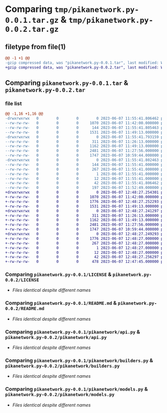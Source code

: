 # Comparing `tmp/pikanetwork.py-0.0.1.tar.gz` & `tmp/pikanetwork.py-0.0.2.tar.gz`

## filetype from file(1)

```diff
@@ -1 +1 @@
-gzip compressed data, was "pikanetwork.py-0.0.1.tar", last modified: Wed Jun  7 11:55:41 2023, max compression
+gzip compressed data, was "pikanetwork.py-0.0.2.tar", last modified: Wed Jun  7 12:48:27 2023, max compression
```

## Comparing `pikanetwork.py-0.0.1.tar` & `pikanetwork.py-0.0.2.tar`

### file list

```diff
@@ -1,16 +1,16 @@
-drwxrwxrwx   0        0        0        0 2023-06-07 11:55:41.806462 pikanetwork.py-0.0.1/
--rw-rw-rw-   0        0        0     1070 2023-06-07 11:42:00.000000 pikanetwork.py-0.0.1/LICENSE
--rw-rw-rw-   0        0        0      144 2023-06-07 11:55:41.805463 pikanetwork.py-0.0.1/PKG-INFO
--rw-rw-rw-   0        0        0     1531 2023-06-07 11:49:13.000000 pikanetwork.py-0.0.1/README.md
-drwxrwxrwx   0        0        0        0 2023-06-07 11:55:41.793159 pikanetwork.py-0.0.1/pikanetwork/
--rw-rw-rw-   0        0        0      311 2023-06-07 11:26:13.000000 pikanetwork.py-0.0.1/pikanetwork/__init__.py
--rw-rw-rw-   0        0        0     1162 2023-06-07 11:49:13.000000 pikanetwork.py-0.0.1/pikanetwork/api.py
--rw-rw-rw-   0        0        0     2481 2023-06-07 11:27:56.000000 pikanetwork.py-0.0.1/pikanetwork/builders.py
--rw-rw-rw-   0        0        0     1747 2023-06-07 10:59:44.000000 pikanetwork.py-0.0.1/pikanetwork/models.py
-drwxrwxrwx   0        0        0        0 2023-06-07 11:55:41.802463 pikanetwork.py-0.0.1/pikanetwork.py.egg-info/
--rw-rw-rw-   0        0        0      144 2023-06-07 11:55:41.000000 pikanetwork.py-0.0.1/pikanetwork.py.egg-info/PKG-INFO
--rw-rw-rw-   0        0        0      267 2023-06-07 11:55:41.000000 pikanetwork.py-0.0.1/pikanetwork.py.egg-info/SOURCES.txt
--rw-rw-rw-   0        0        0        1 2023-06-07 11:55:41.000000 pikanetwork.py-0.0.1/pikanetwork.py.egg-info/dependency_links.txt
--rw-rw-rw-   0        0        0       12 2023-06-07 11:55:41.000000 pikanetwork.py-0.0.1/pikanetwork.py.egg-info/top_level.txt
--rw-rw-rw-   0        0        0       42 2023-06-07 11:55:41.806462 pikanetwork.py-0.0.1/setup.cfg
--rw-rw-rw-   0        0        0      197 2023-06-07 11:52:49.000000 pikanetwork.py-0.0.1/setup.py
+drwxrwxrwx   0        0        0        0 2023-06-07 12:48:27.254301 pikanetwork.py-0.0.2/
+-rw-rw-rw-   0        0        0     1070 2023-06-07 11:42:00.000000 pikanetwork.py-0.0.2/LICENSE
+-rw-rw-rw-   0        0        0     1776 2023-06-07 12:48:27.252293 pikanetwork.py-0.0.2/PKG-INFO
+-rw-rw-rw-   0        0        0     1531 2023-06-07 11:49:13.000000 pikanetwork.py-0.0.2/README.md
+drwxrwxrwx   0        0        0        0 2023-06-07 12:48:27.241297 pikanetwork.py-0.0.2/pikanetwork/
+-rw-rw-rw-   0        0        0      311 2023-06-07 11:26:13.000000 pikanetwork.py-0.0.2/pikanetwork/__init__.py
+-rw-rw-rw-   0        0        0     1162 2023-06-07 11:49:13.000000 pikanetwork.py-0.0.2/pikanetwork/api.py
+-rw-rw-rw-   0        0        0     2481 2023-06-07 11:27:56.000000 pikanetwork.py-0.0.2/pikanetwork/builders.py
+-rw-rw-rw-   0        0        0     1747 2023-06-07 10:59:44.000000 pikanetwork.py-0.0.2/pikanetwork/models.py
+drwxrwxrwx   0        0        0        0 2023-06-07 12:48:27.249293 pikanetwork.py-0.0.2/pikanetwork.py.egg-info/
+-rw-rw-rw-   0        0        0     1776 2023-06-07 12:48:27.000000 pikanetwork.py-0.0.2/pikanetwork.py.egg-info/PKG-INFO
+-rw-rw-rw-   0        0        0      267 2023-06-07 12:48:27.000000 pikanetwork.py-0.0.2/pikanetwork.py.egg-info/SOURCES.txt
+-rw-rw-rw-   0        0        0        1 2023-06-07 12:48:27.000000 pikanetwork.py-0.0.2/pikanetwork.py.egg-info/dependency_links.txt
+-rw-rw-rw-   0        0        0       12 2023-06-07 12:48:27.000000 pikanetwork.py-0.0.2/pikanetwork.py.egg-info/top_level.txt
+-rw-rw-rw-   0        0        0       42 2023-06-07 12:48:27.256297 pikanetwork.py-0.0.2/setup.cfg
+-rw-rw-rw-   0        0        0      478 2023-06-07 12:47:45.000000 pikanetwork.py-0.0.2/setup.py
```

### Comparing `pikanetwork.py-0.0.1/LICENSE` & `pikanetwork.py-0.0.2/LICENSE`

 * *Files identical despite different names*

### Comparing `pikanetwork.py-0.0.1/README.md` & `pikanetwork.py-0.0.2/README.md`

 * *Files identical despite different names*

### Comparing `pikanetwork.py-0.0.1/pikanetwork/api.py` & `pikanetwork.py-0.0.2/pikanetwork/api.py`

 * *Files identical despite different names*

### Comparing `pikanetwork.py-0.0.1/pikanetwork/builders.py` & `pikanetwork.py-0.0.2/pikanetwork/builders.py`

 * *Files identical despite different names*

### Comparing `pikanetwork.py-0.0.1/pikanetwork/models.py` & `pikanetwork.py-0.0.2/pikanetwork/models.py`

 * *Files identical despite different names*

